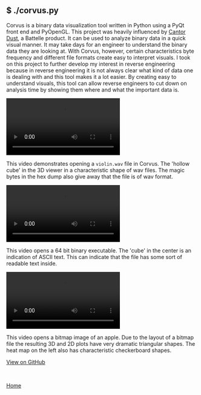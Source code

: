 ## $ ./corvus.py

Corvus is a binary data visualization tool written in Python using a PyQt front end and PyOpenGL. This project was heavily influenced by [Cantor Dust](https://www.battelle.org/case-studies/case-study-detail/accelerating-cyber-vulnerability-analysis-with-binary-files-rendered-as-images), a Battelle product. It can be used to analyze binary data in a quick visual manner. It may take days for an engineer to understand the binary data they are looking at. With Corvus, however, certain characteristics byte frequency and different file formats create easy to interpret visuals. I took on this project to further develop my interest in reverse engineering because in reverse engineering it is not always clear what kind of data one is dealing with and this tool makes it a lot easier. By creating easy to understand visuals, this tool can allow reverse engineers to cut down on analysis time by showing them where and what the important data is.

<video autoplay loop>
  <source src="/videos/corvus_demo_3D_violin.mp4" type="video/mp4">
  Your browser does not support the video tag.
</video>

This video demonstrates opening a `violin.wav` file in Corvus. The 'hollow cube' in the 3D viewer in a characteristic shape of wav files. The magic bytes in the hex dump also give away that the file is of wav format.

<video autoplay loop>
  <source src="/videos/corvus_demo_3D_bin64.mp4" type="video/mp4">
  Your browser does not support the video tag.
</video>

This video opens a 64 bit binary executable. The 'cube' in the center is an indication of ASCII text. This can indicate that the file has some sort of readable text inside.

<video autoplay loop>
  <source src="/videos/corvus_demo_3D_apple.mp4" type="video/mp4">
  Your browser does not support the video tag.
</video>

This video opens a bitmap image of an apple. Due to the layout of a bitmap file the resulting 3D and 2D plots have very dramatic triangular shapes. The heat map on the left also has characteristic checkerboard shapes.

<a href="https://github.com/aaron-boyd/Corvus" class="btn btn-github"><span class="icon"></span>View on GitHub</a>

<br>

<a href='/index'>Home</a>
